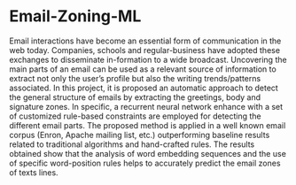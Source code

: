 # Email-Zoning-ML
Email  interactions  have  become  an  essential form  of  communication  in  the  web  today. Companies, schools and regular-business have adopted  these  exchanges  to  disseminate  in-formation  to  a  wide  broadcast.   Uncovering the  main  parts  of  an  email  can  be  used  as a  relevant  source  of  information  to  extract not  only  the  user’s  profile  but  also  the  writing  trends/patterns  associated.   In  this  project, it  is  proposed  an  automatic  approach  to  detect the general structure of emails by extracting  the  greetings,  body  and  signature  zones. In  specific,  a  recurrent  neural  network  enhance with a set of customized rule-based constraints  are  employed  for  detecting  the  different  email  parts. The  proposed  method  is applied  in  a  well  known  email  corpus  (Enron,  Apache  mailing  list,  etc.)    outperforming baseline results related to traditional algorithms and hand-crafted rules.  The results obtained show that the analysis of word embedding sequences and the use of specific word-position  rules  helps  to  accurately  predict  the email zones of texts lines.
